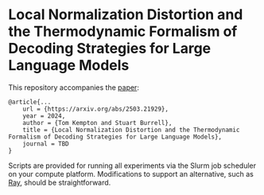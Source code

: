 # Local Normalization Distortion and the Thermodynamic Formalism of Decoding Strategies for Large Language Models

This repository accompanies the [paper](https://arxiv.org/abs/2503.21929):

```
@article{...
    url = {https://arxiv.org/abs/2503.21929},
    year = 2024,
    author = {Tom Kempton and Stuart Burrell},
    title = {Local Normalization Distortion and the Thermodynamic Formalism of Decoding Strategies for Large Language Models},
    journal = TBD
}
```

Scripts are provided for running all experiments via the Slurm job scheduler on your compute platform. Modifications to support an alternative, such as [Ray](https://docs.ray.io/en/latest/index.html), should be straightforward.
